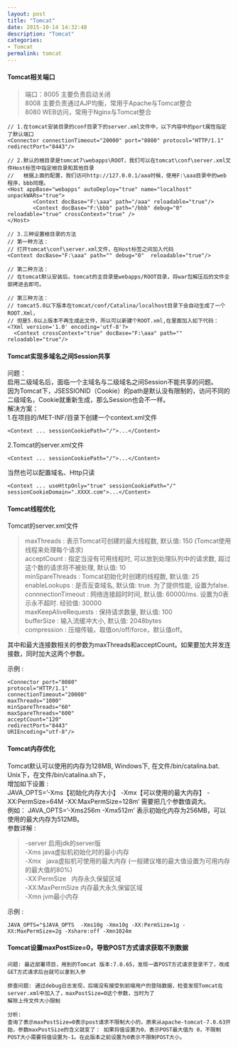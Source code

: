 ```yaml
---
layout: post
title: "Tomcat"
date: 2015-10-14 14:32:48
description: "Tomcat"
categories:
- Tomcat
permalink: tomcat
---
```


#### Tomcat相关端口
> 端口：8005 主要负责启动关闭  
        8008 主要负责通过AJP均衡，常用于Apache与Tomcat整合  
        8080 WEB访问，常用于Nginx与Tomcat整合

```vim
// 1.在tomcat安装目录的conf目录下的server.xml文件中，以下内容中的port属性指定了默认端口
<Connector connectionTimeout="20000" port="8080" protocol="HTTP/1.1" redirectPort="8443"/>

// 2.默认的根目录是tomcat7\webapps\ROOT，我们可以在tomcat\conf\server.xml文件Host标签中指定根目录和其他目录
//   根据上面的配置，我们访问http://127.0.0.1/aaa时候，使用F:\aaa目录中的web程序，bbb同理。
<Host appBase="webapps" autoDeploy="true" name="localhost" unpackWARs="true">
        <Context docBase="F:\aaa" path="/aaa" reloadable="true"/>
        <Context docBase="F:\bbb" path="/bbb" debug="0" reloadable="true" crossContext="true" />
</Host>

// 3.三种设置根目录的方法
// 第一种方法： 
// 打开tomcat\conf\server.xml文件，在Host标签之间加入代码
<Context docBase="F:\aaa" path="" debug="0"  reloadable="true"/> 

// 第二种方法： 
// 在tomcat默认安装后，tomcat的主目录是webapps/ROOT目录，将war包解压后的文件全部拷进去即可。 

// 第三种方法： 
// tomcat5.0以下版本在tomcat/conf/Catalina/localhost目录下会自动生成了一个ROOT.Xml， 
// 但是5.0以上版本不再生成此文件，所以可以新建个ROOT.xml,在里面加入如下代码： 
<?Xml version='1.0' encoding='utf-8'?> 
  <Context crossContext="true" docBase="F:\aaa" path="" reloadable="true"/>
```

#### Tomcat实现多域名之间Session共享
问题：  
启用二级域名后，面临一个主域名与二级域名之间Session不能共享的问题。  
因为Tomcat下，JSESSIONID（Cookie）的path是默认没有限制的，访问不同的二级域名，Cookie就重新生成，那么Session也会不一样。  
解决方案：  
1.在项目的/MET-INF/目录下创建一个context.xml文件  

```vim
<Context ... sessionCookiePath="/">...</Content>
```  

2.Tomcat的server.xml文件  

```vim
<Context ... sessionCookiePath="/">...</Content>
```  

当然也可以配置域名、Http只读  

```vim
<Context ... useHttpOnly="true" sessionCookiePath="/" sessionCookieDomain=".XXXX.com">...</Content>
```

#### Tomcat线程优化
Tomcat的server.xml文件
>maxThreads : 表示Tomcat可创建的最大线程数, 默认值: 150 (Tomcat使用线程来处理每个请求)  
>acceptCount : 指定当没有可用线程时, 可以放到处理队列中的请求数, 超过这个数的请求将不被处理, 默认值: 10  
>minSpareThreads : Tomcat初始化时创建的线程数, 默认值: 25  
>enableLookups : 是否反查域名, 默认值: true. 为了提供性能, 设置为false.  
>connnectionTimeout : 网络连接超时时间, 默认值: 60000/ms. 设置为0表示永不超时. 经验值: 30000  
>maxKeepAliveRequests : 保持请求数量, 默认值: 100  
>bufferSize : 输入流缓冲大小, 默认值: 2048bytes  
>compression : 压缩传输，取值on/off/force，默认值off。  

其中和最大连接数相关的参数为maxThreads和acceptCount。如果要加大并发连接数，同时加大这两个参数。  

示例 :  

```vim
<Connector port="8080" 
protocol="HTTP/1.1"
connectionTimeout="20000" 
maxThreads="1000" 
minSpareThreads="60" 
maxSpareThreads="600"  
acceptCount="120" 
redirectPort="8443" 
URIEncoding="utf-8"/>
```

#### Tomcat内存优化

Tomcat默认可以使用的内存为128MB, Windows下, 在文件/bin/catalina.bat. Unix下，在文件/bin/catalina.sh下，  
增加如下设置 :   
JAVA_OPTS=’-Xms【初始化内存大小】 -Xmx【可以使用的最大内存】 -XX:PermSize=64M -XX:MaxPermSize=128m’ 需要把几个参数值调大。  
例如： JAVA_OPTS=’-Xms256m -Xmx512m’ 表示初始化内存为256MB，可以使用的最大内存为512MB。   
参数详解 :   
>-server  启用jdk的server版  
>-Xms    java虚拟机初始化时的最小内存  
>-Xmx    java虚拟机可使用的最大内存 (一般建议堆的最大值设置为可用内存的最大值的80%)  
>-XX:PermSize    内存永久保留区域   
>-XX:MaxPermSize   内存最大永久保留区域   
>-Xmn    jvm最小内存  

示例 :   

```vim
JAVA_OPTS="$JAVA_OPTS  -Xms10g -Xmx10g -XX:PermSize=1g -XX:MaxPermSize=2g -Xshare:off -Xmn1024m
```

#### Tomcat设置maxPostSize=0，导致POST方式请求获取不到数据

```
问题: 最近部署项目，用到的Tomcat 版本:7.0.65，发现一直POST方式请求登录不了，改成GET方式请求后台就可以拿到入参

排查问题: 通过debug日志发现，后端没有接受到前端用户的登陆数据，检查发现Tomcat在server.xml中加入了，maxPostSize=0这个参数，当时为了
解除上传文件大小限制

分析:
查询了表示maxPostSize=0表示post请求不限制大小的，原来从apache-tomcat-7.0.63开始，参数maxPostSize的含义就变了： 如果将值设置为0，表示POST最大值为 0，不限制POST大小需要将值设置为-1。在此版本之前设置为0表示不限制POST大小。
```
